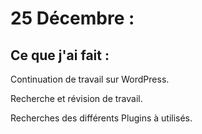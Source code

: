 # 25 Décembre :

## Ce que j'ai fait :

Continuation de travail sur WordPress.

Recherche et révision de travail.

Recherches des différents Plugins à utilisés.